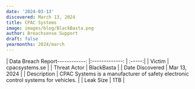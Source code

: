 ```yaml
---
date: '2024-03-13'
discovered: March 13, 2024
title: CPAC Systems
image: images/blog/BlackBasta.png
author: Breachsense Support
draft: false
yearmonths: 2024/march
---
```


| Data Breach Report------------:     |:-------------:    | :-----:|
| Victim      | cpacsystems.se      | 
| Threat Actor      | BlackBasta      | 
| Date Discovered      | Mar 13, 2024      | 
| Description      | CPAC Systems is a manufacturer of safety electronic control systems for vehicles.      | 
| Leak Size      | 1TB      | 

